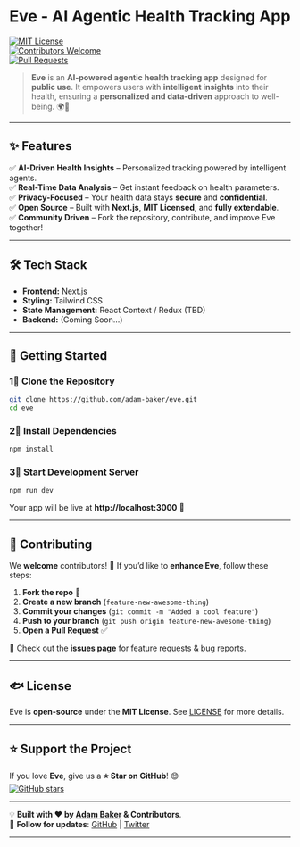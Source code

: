 # Eve - AI Agentic Health Tracking App
[![MIT License](https://img.shields.io/badge/license-MIT-green)](LICENSE)  
[![Contributors Welcome](https://img.shields.io/badge/contributors-welcome-brightgreen.svg)](https://github.com/adam-baker/eve/issues)  
[![Pull Requests](https://img.shields.io/badge/pull%20requests-welcome-blue.svg)](https://github.com/adam-baker/eve/pulls)  

> **Eve** is an **AI-powered agentic health tracking app** designed for **public use**. It empowers users with **intelligent insights** into their health, ensuring a **personalized and data-driven** approach to well-being. 🌍💙  

---

## ✨ **Features**
✅ **AI-Driven Health Insights** – Personalized tracking powered by intelligent agents.  
✅ **Real-Time Data Analysis** – Get instant feedback on health parameters.  
✅ **Privacy-Focused** – Your health data stays **secure** and **confidential**.  
✅ **Open Source** – Built with **Next.js**, **MIT Licensed**, and **fully extendable**.  
✅ **Community Driven** – Fork the repository, contribute, and improve Eve together!  

---

## 🛠 **Tech Stack**
- **Frontend:** [Next.js](https://nextjs.org/)  
- **Styling:** Tailwind CSS  
- **State Management:** React Context / Redux (TBD)  
- **Backend:** (Coming Soon...)  

---

## 🚀 **Getting Started**

### **1⃣ Clone the Repository**
```sh
git clone https://github.com/adam-baker/eve.git
cd eve
```

### **2⃣ Install Dependencies**
```sh
npm install
```

### **3⃣ Start Development Server**
```sh
npm run dev
```
Your app will be live at **http://localhost:3000** 🎉  

---

## 🤝 **Contributing**
We **welcome** contributors! 🎉 If you’d like to **enhance Eve**, follow these steps:  

1. **Fork the repo** 🍴  
2. **Create a new branch** (`feature-new-awesome-thing`)  
3. **Commit your changes** (`git commit -m "Added a cool feature"`)  
4. **Push to your branch** (`git push origin feature-new-awesome-thing`)  
5. **Open a Pull Request** ✅  

🔹 Check out the **[issues page](https://github.com/Adam-Abinsha-vahab-Baker/eve/issues)** for feature requests & bug reports.  

---

## 🐟 **License**
Eve is **open-source** under the **MIT License**. See [LICENSE](LICENSE) for more details.  

---

## ⭐ **Support the Project**
If you love **Eve**, give us a **⭐ Star on GitHub**! 😊  
[![GitHub stars](https://img.shields.io/github/stars/adam-baker/eve.svg?style=social&label=Star)](https://github.com/adam-baker/eve)  

---

💡 **Built with ❤️ by [Adam Baker]((https://github.com/Adam-Abinsha-vahab-Baker)) & Contributors**.  
🔗 **Follow for updates**: [GitHub](https://github.com/Adam-Abinsha-vahab-Baker) | [Twitter](https://twitter.com/adam-baker)  

---

